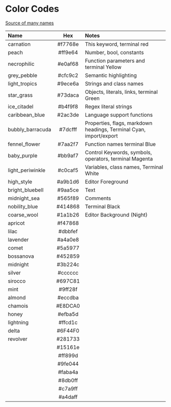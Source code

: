 # Color Codes

[Source of many names](https://colornamer.robertcooper.me/)

| Name             |   Hex   | Notes                                                              |
| :--------------- | :-----: | :----------------------------------------------------------------- |
| carnation        | #f7768e | This keyword, terminal red                                         |
| peach            | #ff9e64 | Number, bool, constants                                            |
| necrophilic      | #e0af68 | Function parameters and terminal Yellow                            |
| grey_pebble      | #cfc9c2 | Semantic highlighting                                              |
| light_tropics    | #9ece6a | Strings and class names                                            |
| star_grass       | #73daca | Objects, literals, links, terminal Green                           |
| ice_citadel      | #b4f9f8 | Regex literal strings                                              |
| caribbean_blue   | #2ac3de | Language support functions                                         |
| bubbly_barracuda | #7dcfff | Properties, flags, markdown headings, Terminal Cyan, import/export |
| fennel_flower    | #7aa2f7 | Function names terminal Blue                                       |
| baby_purple      | #bb9af7 | Control Keywords, symbols, operators, terminal Magenta             |
| light_periwinkle | #c0caf5 | Variables, class names, Terminal White                             |
| high_style       | #a9b1d6 | Editor Foreground                                                  |
| bright_bluebell  | #9aa5ce | Text                                                               |
| midnight_sea     | #565f89 | Comments                                                           |
| nobility_blue    | #414868 | Terminal Black                                                     |
| coarse_wool      | #1a1b26 | Editor Background (Night)                                          |
| apricot          | #f47868 |                                                                    |
| lilac            | #dbbfef |                                                                    |
| lavender         | #a4a0e8 |                                                                    |
| comet            | #5a5977 |                                                                    |
| bossanova        | #452859 |                                                                    |
| midnight         | #3b224c |                                                                    |
| silver           | #cccccc |                                                                    |
| sirocco          | #697C81 |                                                                    |
| mint             | #9ff28f |                                                                    |
| almond           | #eccdba |                                                                    |
| chamois          | #E8DCA0 |                                                                    |
| honey            | #efba5d |                                                                    |
| lightning        | #ffcd1c |                                                                    |
| delta            | #6F44F0 |                                                                    |
| revolver         | #281733 |                                                                    |
|                  | #15161e |                                                                    |
|                  | #ff899d |                                                                    |
|                  | #9fe044 |                                                                    |
|                  | #faba4a |                                                                    |
|                  | #8db0ff |                                                                    |
|                  | #c7a9ff |                                                                    |
|                  | #a4daff |                                                                    |
